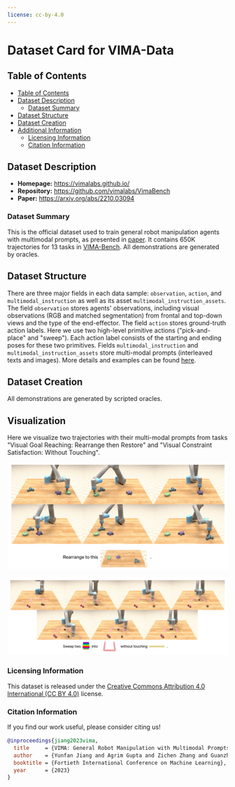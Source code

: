 ```yaml
---
license: cc-by-4.0
---
```


# Dataset Card for VIMA-Data

## Table of Contents
- [Table of Contents](#table-of-contents)
- [Dataset Description](#dataset-description)
  - [Dataset Summary](#dataset-summary)
- [Dataset Structure](#dataset-structure)
- [Dataset Creation](#dataset-creation)
- [Additional Information](#additional-information)
  - [Licensing Information](#licensing-information)
  - [Citation Information](#citation-information)

## Dataset Description

- **Homepage:** https://vimalabs.github.io/
- **Repository:** https://github.com/vimalabs/VimaBench
- **Paper:** https://arxiv.org/abs/2210.03094

### Dataset Summary

This is the official dataset used to train general robot manipulation agents with multimodal prompts, as presented in [paper](https://arxiv.org/abs/2210.03094). It contains 650K trajectories for 13 tasks in [VIMA-Bench](https://github.com/vimalabs/VimaBench). All demonstrations are generated by oracles.

## Dataset Structure

There are three major fields in each data sample: `observation`, `action`, and `multimodal_instruction` as well as its asset `multimodal_instruction_assets`.
The field `observation` stores agents' observations, including visual observations (RGB and matched segmentation) from frontal and top-down views and the type of the end-effector.
The field `action` stores ground-truth action labels. Here we use two high-level primitive actions ("pick-and-place" and "sweep"). Each action label consists of the starting and ending poses for these two primitives.
Fields `multimodal_instruction` and `multimodal_instruction_assets` store multi-modal prompts (interleaved texts and images).
More details and examples can be found [here](https://github.com/vimalabs/VimaBench#training-data).

## Dataset Creation

All demonstrations are generated by scripted oracles.

## Visualization
Here we visualize two trajectories with their multi-modal prompts from tasks "Visual Goal Reaching: Rearrange then Restore" and "Visual Constraint Satisfaction: Without Touching".

![Visualization of the Task "Visual Goal Reaching: Rearrange then Restore"](visualization1.png "Visual Goal Reaching: Rearrange then Restore")

![Visualization of the Task "Visual Constraint Satisfaction: Without Touching"](visualization2.png "Visual Constraint Satisfaction: Without Touching")


### Licensing Information

This dataset is released under the [Creative Commons Attribution 4.0 International (CC BY 4.0)](https://creativecommons.org/licenses/by/4.0/legalcode) license.

### Citation Information

If you find our work useful, please consider citing us! 

```bibtex
@inproceedings{jiang2023vima,
  title     = {VIMA: General Robot Manipulation with Multimodal Prompts},
  author    = {Yunfan Jiang and Agrim Gupta and Zichen Zhang and Guanzhi Wang and Yongqiang Dou and Yanjun Chen and Li Fei-Fei and Anima Anandkumar and Yuke Zhu and Linxi Fan},
  booktitle = {Fortieth International Conference on Machine Learning},
  year      = {2023}
}
```